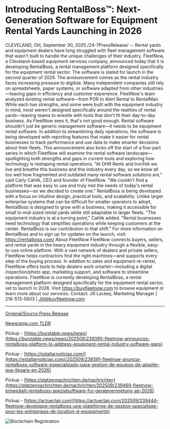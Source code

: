 # Introducing RentalBoss™: Next-Generation Software for Equipment Rental Yards Launching in 2026

CLEVELAND, OH, September 30, 2025 /24-7PressRelease/ -- Rental yards and equipment dealers have long struggled with fleet management software that wasn't built to handle the unique challenges of their industry. FleetNow, a Cleveland-based equipment services company, announced today that it is developing RentalBoss, a rental management platform designed specifically for the equipment rental sector. The software is slated for launch in the second quarter of 2026.  The announcement comes as the rental industry faces increasing pressure to digitize. Many independent companies still rely on spreadsheets, paper systems, or software adapted from other industries—leaving gaps in efficiency and customer experience.  FleetNow's team analyzed existing rental software—from POR to Alert Rental to RentalMan. While each has strengths, and some were built with the equipment industry in mind, most weren't designed specifically around the realities of rental yards—leaving teams to wrestle with tools that don't fit their day-to-day business. As FleetNow sees it, that's not good enough. Rental software shouldn't just be generic management software—it needs to be equipment rental software.   In addition to streamlining daily operations, the software is being developed with reporting features that make it easier for rental businesses to track performance and use data to make smarter decisions about their fleets.   This announcement also kicks off the start of a five-part series in which FleetNow will examine the rental software landscape—spotlighting both strengths and gaps in current tools and exploring how technology is reshaping rental operations.   "At OHR Rents and IronTek we live and breathe this business and this industry every day, so we know all too well how fragmented and outdated many rental software solutions are," said Carly Cahlik, CEO and founder of FleetNow. "We couldn't find a platform that was easy to use and truly met the needs of today's rental businesses—so we decided to create one."   RentalBoss is being developed with a focus on intuitive design, practical tools, and scalability. Unlike larger enterprise systems that can be difficult for smaller operators to adopt, RentalBoss is designed to grow with a business, making it accessible for small to mid-sized rental yards while still adaptable to larger fleets.   "The equipment industry is at a turning point," Cahlik added. "Rental businesses need technology that simplifies operations while keeping customers at the center. RentalBoss is our contribution to that shift."   For more information on RentalBoss and to sign up for updates on the launch, visit: https://rentalboss.com/  About FleetNow  FleetNow connects buyers, sellers, and rental yards in the heavy equipment industry through a flexible, easy-to-use online platform. With a vast network of dealers and private sellers, FleetNow helps contractors find the right machines—and supports every step of the buying process.   In addition to sales and equipment re-rental, FleetNow offers tools to help dealers work smarter—including a digital inspection/photo app, marketing support, and software to streamline operations.   FleetNow is currently developing RentalBoss, a rental management platform designed specifically for the equipment rental sector, set to launch in 2026.  Visit https://buyfleetnow.com to browse equipment or learn more about our services.  Contact: Jill Lackey, Marketing Manager | 216-513-5603 | Jill@buyfleetnow.com 

---

[Original/Source Press Release](https://www.24-7pressrelease.com/press-release/527294/introducing-rentalboss-next-generation-software-for-equipment-rental-yards-launching-in-2026)
                    

[Newsramp.com TLDR](https://newsramp.com/curated-news/fleetnow-develops-rentalboss-to-revolutionize-equipment-rental-management/48e6bbbe1d108a68cfce8903caee41f3) 


Pickup - [https://burstable.news/news](https://burstable.news/news/202509/239390-fleetnow-announces-rentalboss-platform-to-address-equipment-rental-industry-software-gaps)

Pickup - [https://estallarnoticias.com/](https://estallarnoticias.com//202509/239391-fleetnow-anuncia-rentalboss-software-especializado-para-gestion-de-equipos-de-alquiler-que-llegara-en-2026)

Pickup - [https://platzennachrichten.de/nachrichten](https://platzennachrichten.de/nachrichten/202509/239469-fleetnow-entwickelt-rentalboss-spezialsoftware-fur-geratevermietung-ab-2026)

Pickup - [https://actueclair.com](https://actueclair.com/202509/239444-fleetnow-developpe-rentalboss-une-plateforme-de-gestion-specialisee-pour-les-entreprises-de-location-d-equipements)
 

 



![Blockchain Registration](https://cdn.newsramp.app/24-7PressRelease/qrcode/259/30/bakeqsPk.webp)